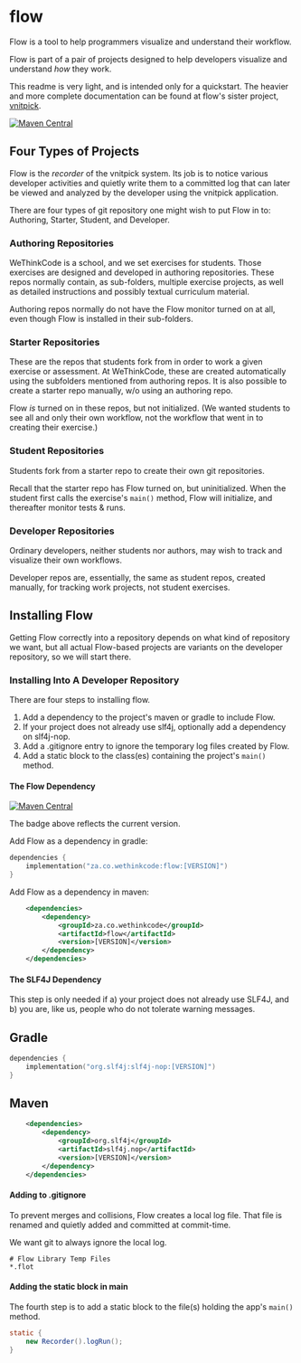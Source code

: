 # flow

Flow is a tool to help programmers visualize and understand their workflow.

Flow is part of a pair of projects designed to help developers visualize and understand
_how_ they work.

This readme is very light, and is intended only for a quickstart. The heavier and more
complete documentation can be found at flow's sister project, [vnitpick](https://github.com/wethinkcode/nitpick2/wiki).

[![Maven Central](https://maven-badges.herokuapp.com/sonatype-central/za.co.wethinkcode/flow/badge.png)](https://central.sonatype.com/artifact/za.co.wethinkcode/flow)

## Four Types of Projects

Flow is the _recorder_ of the vnitpick system. Its job is to notice various developer activities and quietly write them to a committed log that can later be viewed and analyzed by the developer using the vnitpick application.

There are four types of git repository one might wish to put Flow in to: Authoring, Starter, Student, and Developer.

### Authoring Repositories

WeThinkCode is a school, and we set exercises for students. Those exercises are
designed and developed in authoring repositories. These repos normally contain, as sub-folders, multiple exercise projects, as well as detailed instructions and possibly textual curriculum material.

Authoring repos normally do not have the Flow monitor turned on at all, even though Flow is installed in their sub-folders.

### Starter Repositories

These are the repos that students fork from in order to work a given exercise or
assessment. At WeThinkCode, these are created automatically using the subfolders mentioned from authoring repos. It is also possible to create a starter repo manually, w/o using an authoring repo.

Flow _is_ turned on in these repos, but not initialized. (We wanted students to see all and only their own workflow, not the workflow that went in to creating their exercise.)

### Student Repositories

Students fork from a starter repo to create their own git repositories.

Recall that the starter repo has Flow turned on, but uninitialized. When the student first calls the exercise's `main()` method, Flow will initialize, and thereafter monitor tests & runs.

### Developer Repositories

Ordinary developers, neither students nor authors, may wish to track and visualize their own workflows.

Developer repos are, essentially, the same as student repos, created manually, for tracking work projects, not student exercises.

## Installing Flow

Getting Flow correctly into a repository depends on what kind of repository we want, but all actual Flow-based projects are variants on the developer repository, so we will start there.

### Installing Into A Developer Repository

There are four steps to installing flow.

1) Add a dependency to the project's maven or gradle to include Flow.
2) If your project does not already use slf4j, optionally add a dependency on slf4j-nop.
3) Add a .gitignore entry to ignore the temporary log files created by Flow.
4) Add a static block to the class(es) containing the project's `main()` method.

#### The Flow Dependency

[![Maven Central](https://maven-badges.herokuapp.com/sonatype-central/za.co.wethinkcode/flow/badge.png)](https://central.sonatype.com/artifact/za.co.wethinkcode/flow)

The badge above reflects the current version.

Add Flow as a dependency in gradle:

```kotlin
dependencies {
    implementation("za.co.wethinkcode:flow:[VERSION]")
}
```

Add Flow as a dependency in maven:

```xml
    <dependencies>
        <dependency>
            <groupId>za.co.wethinkcode</groupId>
            <artifactId>flow</artifactId>
            <version>[VERSION]</version>
        </dependency>
    </dependencies>
```

#### The SLF4J Dependency

This step is only needed if a) your project does not already use SLF4J, and b) you are, like us, people who do not tolerate warning messages.

Gradle
------

```kotlin
dependencies {
    implementation("org.slf4j:slf4j-nop:[VERSION]")
}
```

Maven
-----

```xml
    <dependencies>
        <dependency>
            <groupId>org.slf4j</groupId>
            <artifactId>slf4j.nop</artifactId>
            <version>[VERSION]</version>
        </dependency>
    </dependencies>
```

#### Adding to .gitignore

To prevent merges and collisions, Flow creates a local log file. That file is
renamed and quietly added and committed at commit-time.

We want git to always ignore the local log.

```gitignore
# Flow Library Temp Files
*.flot
```

#### Adding the static block in main

The fourth step is to add a static block to the file(s) holding the app's `main()` method.

```java
static {
    new Recorder().logRun();
}
```
